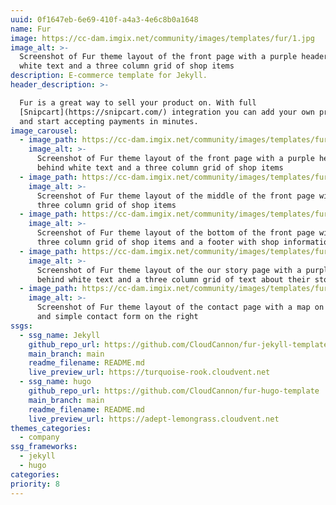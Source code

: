 ```yaml
---
uuid: 0f1647eb-6e69-410f-a4a3-4e6c8b0a1648
name: Fur
image: https://cc-dam.imgix.net/community/images/templates/fur/1.jpg
image_alt: >-
  Screenshot of Fur theme layout of the front page with a purple header behind
  white text and a three column grid of shop items
description: E-commerce template for Jekyll.
header_description: >-

  Fur is a great way to sell your product on. With full
  [Snipcart](https://snipcart.com/) integration you can add your own products
  and start accepting payments in minutes.
image_carousel:
  - image_path: https://cc-dam.imgix.net/community/images/templates/fur/1.jpg
    image_alt: >-
      Screenshot of Fur theme layout of the front page with a purple header
      behind white text and a three column grid of shop items
  - image_path: https://cc-dam.imgix.net/community/images/templates/fur/2.jpg
    image_alt: >-
      Screenshot of Fur theme layout of the middle of the front page with a
      three column grid of shop items
  - image_path: https://cc-dam.imgix.net/community/images/templates/fur/3.jpg
    image_alt: >-
      Screenshot of Fur theme layout of the bottom of the front page with a
      three column grid of shop items and a footer with shop information
  - image_path: https://cc-dam.imgix.net/community/images/templates/fur/4.jpg
    image_alt: >-
      Screenshot of Fur theme layout of the our story page with a purple header
      behind white text and a three column grid of text about their story
  - image_path: https://cc-dam.imgix.net/community/images/templates/fur/5.jpg
    image_alt: >-
      Screenshot of Fur theme layout of the contact page with a map on the left
      and simple contact form on the right
ssgs:
  - ssg_name: Jekyll
    github_repo_url: https://github.com/CloudCannon/fur-jekyll-template
    main_branch: main
    readme_filename: README.md
    live_preview_url: https://turquoise-rook.cloudvent.net
  - ssg_name: hugo
    github_repo_url: https://github.com/CloudCannon/fur-hugo-template
    main_branch: main
    readme_filename: README.md
    live_preview_url: https://adept-lemongrass.cloudvent.net
themes_categories:
  - company
ssg_frameworks:
  - jekyll
  - hugo
categories:
priority: 8
---
```


